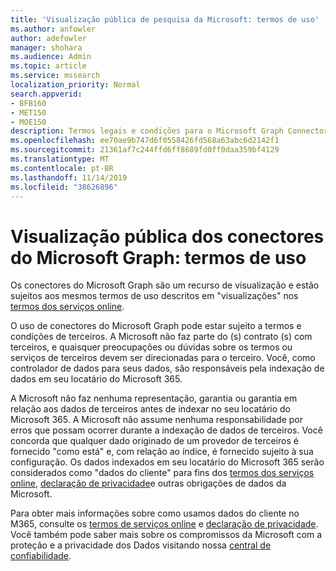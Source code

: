 ```yaml
---
title: 'Visualização pública de pesquisa da Microsoft: termos de uso'
ms.author: anfowler
author: adefowler
manager: shohara
ms.audience: Admin
ms.topic: article
ms.service: mssearch
localization_priority: Normal
search.appverid:
- BFB160
- MET150
- MOE150
description: Termos legais e condições para o Microsoft Graph Connector Public Preview para o Microsoft Search
ms.openlocfilehash: ee70ae9b747d6f0558426fd568a63abc6d2142f1
ms.sourcegitcommit: 21361af7c244ffd6ff8689fd0ff0daa359bf4129
ms.translationtype: MT
ms.contentlocale: pt-BR
ms.lasthandoff: 11/14/2019
ms.locfileid: "38626896"
---
```

# <a name="microsoft-graph-connectors-public-preview-terms-of-use"></a>Visualização pública dos conectores do Microsoft Graph: termos de uso

Os conectores do Microsoft Graph são um recurso de visualização e estão sujeitos aos mesmos termos de uso descritos em "visualizações" nos [termos dos serviços online](http://www.microsoftvolumelicensing.com/Downloader.aspx?documenttype=OST&lang=English).

O uso de conectores do Microsoft Graph pode estar sujeito a termos e condições de terceiros. A Microsoft não faz parte do (s) contrato (s) com terceiros, e quaisquer preocupações ou dúvidas sobre os termos ou serviços de terceiros devem ser direcionadas para o terceiro. Você, como controlador de dados para seus dados, são responsáveis pela indexação de dados em seu locatário do Microsoft 365.

A Microsoft não faz nenhuma representação, garantia ou garantia em relação aos dados de terceiros antes de indexar no seu locatário do Microsoft 365.  A Microsoft não assume nenhuma responsabilidade por erros que possam ocorrer durante a indexação de dados de terceiros.  Você concorda que qualquer dado originado de um provedor de terceiros é fornecido "como está" e, com relação ao índice, é fornecido sujeito à sua configuração. Os dados indexados em seu locatário do Microsoft 365 serão considerados como "dados do cliente" para fins dos [termos dos serviços online](http://www.microsoftvolumelicensing.com/Downloader.aspx?documenttype=OST&lang=English), [declaração de privacidade](https://privacy.microsoft.com/privacystatement)e outras obrigações de dados da Microsoft.

Para obter mais informações sobre como usamos dados do cliente no M365, consulte os [termos de serviços online](http://www.microsoftvolumelicensing.com/Downloader.aspx?documenttype=OST&lang=English) e [declaração de privacidade](https://privacy.microsoft.com/privacystatement). Você também pode saber mais sobre os compromissos da Microsoft com a proteção e a privacidade dos Dados visitando nossa [central de confiabilidade](https://www.microsoft.com/trust-center).

